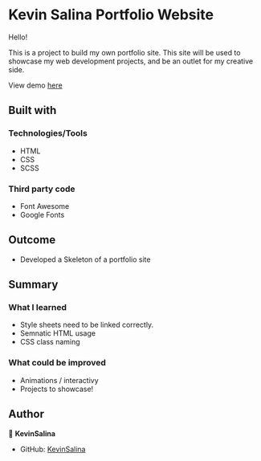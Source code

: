 # Kevin Salina Portfolio Website

Hello!

This is a project to build my own portfolio site. This site will be used to showcase my web development projects, and be an outlet for my creative side.

View demo [here](https://kevinsalina.github.io/KevinSalina-Portfolio/)

## Built with

### Technologies/Tools

* HTML
* CSS
* SCSS


### Third party code
* Font Awesome
* Google Fonts


## Outcome

* Developed a Skeleton of a portfolio site

## Summary

### What I learned

* Style sheets need to be linked correctly.
* Semnatic HTML usage
* CSS class naming

### What could be improved

* Animations / interactivy
* Projects to showcase!

## Author

👤 **KevinSalina**
* GitHub: [KevinSalina](https://github.com/KevinSalina)
